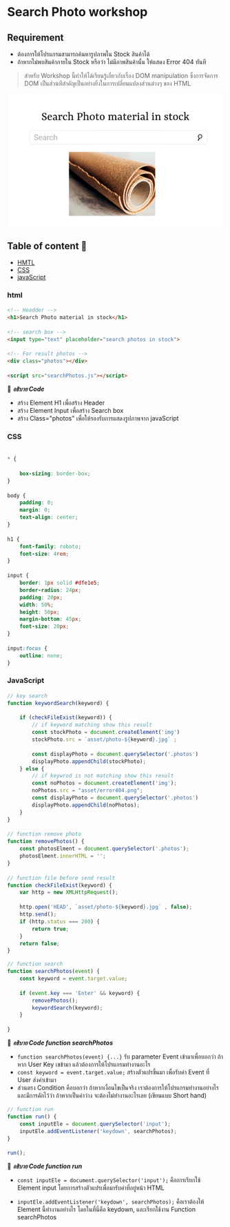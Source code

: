 # Search Photo workshop

## Requirement

* ต้องการให้โปรแกรมสามารถค้นหารูปภาพใน Stock สินค้าได้
* ถ้าหากไม่พบสินค้าภายใน Stock หรือว่า ไม่มีภาพสินค้านั้น ให้แสดง Error 404 ทันที

> สำหรับ Workshop นี้ทำให้ได้เรียนรู้เกี่ยวกับเรื่อง DOM manipulation ซึ่งการจัดการ DOM เป็นส่วนทีสำคัญเป็นอย่างยิ่งในการเปลี่ยนแปลงส่วนต่างๆ ของ HTML

![Picture](asset/project.png)

## Table of content 📖

* [HMTL](#html)
* [CSS](#css)
* [javaScript](#javaScript)

### html

``` html
<!-- Headder -->
<h1>Search Photo material in stock</h1>

<!-- search box -->
<input type="text" placeholder="search photos in stock">

<!-- For result photos -->
<div class="photos"></div>

<script src="searchPhotos.js"></script>
```

📝 ***อธิบาย Code***

* สร้าง Element H1 เพื่อสร้าง Header
* สร้าง Element Input เพื่อสร้าง Search box
* สร้าง Class="photos" เพื่อให้รองรับการแสดงรูปภาพจาก javaScript

### CSS

``` css

* {

    box-sizing: border-box;
}

body {
    padding: 0;
    margin: 0;
    text-align: center;
}

h1 {
    font-family: roboto;
    font-size: 4rem;
}

input {
    border: 1px solid #dfe1e5;
    border-radius: 24px;
    padding: 20px;
    width: 50%;
    height: 50px;
    margin-bottom: 45px;
    font-size: 20px;
}

input:focus {
    outline: none;
}
```

### JavaScript

``` js
// key search
function keywordSearch(keyword) {

    if (checkFileExist(keyword)) {
        // if keyword matching show this result
        const stockPhoto = document.createElement('img')
        stockPhoto.src = `asset/photo-${keyword}.jpg` ;

        const displayPhoto = document.querySelector('.photos')
        displayPhoto.appendChild(stockPhoto);
    } else {
        // if keywrod is not matching show this result
        const noPhotos = document.createElement('img');
        noPhotos.src = "asset/error404.png";
        const displayPhoto = document.querySelector('.photos')
        displayPhoto.appendChild(noPhotos);
    }
}

// function remove photo
function removePhotos() {
    const photosElment = document.querySelector('.photos');
    photosElment.innerHTML = '';
}

// function file before send result
function checkFileExist(keyword) {
    var http = new XMLHttpRequest();

    http.open('HEAD', `asset/photo-${keyword}.jpg` , false);
    http.send();
    if (http.status === 200) {
        return true;
    }
    return false;
}
```

``` js
// function search
function searchPhotos(event) {
    const keyword = event.target.value;

    if (event.key === 'Enter' && keyword) {
        removePhotos();
        keywordSearch(keyword);
    }

}
```

📝 ***อธิบาย Code function searchPhotos***

* `function searchPhotos(event) {...}` รับ parameter Event เข้ามาเพื่อบอกว่า ถ้าหาก User Key เขข้ามา แล้วต้องการให้โปรแกรมทำงานอะไร
* `const keyword = event.target.value;` สร้างตัวแปรขึ้นมา เพื่อรับค่า Event ที่  User  ส่งค่าเข้ามา
* ส่วนตรง Condition คือบอกว่า ถ้าหากเงื่อนไขเป็นจริง เราต้องการให้โปรแกรมทำงานอย่างไร และมีการดักไว้ว่า ถ้าหากเป็นค่าว่าง จะต้องไม่ทำงานอะไรเลย (เขียนแบบ Short hand)

``` js
// function run
function run() {
    const inputEle = document.querySelector('input');
    inputEle.addEventListener('keydown', searchPhotos);
}

run();
```

📝 ***อธิบาย Code function run***

* `const inputEle = document.querySelector('input');` คือการเรียกใช้ Element input โดยการสร้างตัวแปรเพื่อมารับค่าที่อยู่หน้า HTML

* `inputEle.addEventListener('keydown', searchPhotos);` คือเราต้องให้ Element นี้ทำงานอย่างไร โดยในที่นี่คือ keydown, และเรียกใช้งาน Function searchPhotos
